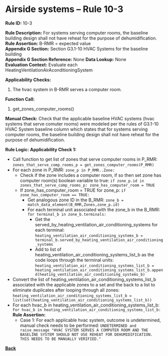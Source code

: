 # Airside systems – Rule 10-3

**Rule ID:** 10-3
 
**Rule Description:** For systems serving computer rooms, the baseline building design shall not have reheat for the purpose of dehumidification.  
**Rule Assertion:** B-RMR = expected value                                           
**Appendix G Section:** Section G3.1-10 HVAC Systems for the baseline building  
**Appendix G Section Reference:** None
**Data Lookup:** None  
**Evaluation Context:** Evaluate each HeatingVentilationAirAconditioningSystem  

**Applicability Checks:** 

1. The hvac system in B-RMR serves a computer room.

**Function Call:** 

1. get_zones_computer_rooms()

**Manual Check:** Check that the applicable baseline HVAC systems (hvac systems that serve comuter rooms) were modeled per the rules of G3.1-10 HVAC System baseline column which states that for systems serving computer rooms, the baseline building design shall not have reheat for the purpose of dehumidification.  
 

**Rule Logic:**
**Applicability Check 1:** 
- Call function to get list of zones that serve computer rooms in P_RMR: `zones_that_serve_comp_rooms_p = get_zones_computer_rooms(P_RMR)`
- For each zone in P_RMR: `zone_p in P_RMR..Zone:`
    - Check if the zone includes a computer room, if so then set zone has computer room(s) boolean variable to true: `if zone_p.id in zones_that_serve_comp_rooms_p: zone_has_computer_room = TRUE`
    - If zone_has_computer_room = TRUE for zone_p: `if zone_has_computer_room == TRUE:`
        - Get analogous zone ID in the B_RMR: `zone_b = match_data_element(B_RMR,Zones,zone_p.id)`
        - For each terminal unit associated with the zone_b in the B_RMR: `for terminal_b in zone_b.terminals:`
            - Get the served_by_heating_ventilation_air_conditioning_systems for each terminal: `heating_ventilation_air_conditioning_systems_b = terminal_b.served_by_heating_ventilation_air_conditioning_systems`
            - Add to list of heating_ventilation_air_conditioning_systems_list_b as the code loops through the terminal units: `heating_ventilation_air_conditioning_systems_list_b = heating_ventilation_air_conditioning_systems_list_b.append(heating_ventilation_air_conditioning_systems_b)`                
- Convert the list of heating_ventilation_air_conditioning_systems_list_b associated with the applicable zones to a set and the back to a list to eliminate duplicates after looping through all zones: `heating_ventilation_air_conditioning_systems_list_b = list(set(heating_ventilation_air_conditioning_systems_list_b))`
- For each hvac_b in heating_ventilation_air_conditioning_systems_list_b: `For hvac_b in heating_ventilation_air_conditioning_systems_list_b:` 
    **Rule Assertion:**
    - Case 1: For each applicable hvac system, outcome is undetermined, manual check needs to be performed: `UNDETERMINED and raise_message "HVAC SYSTEM SERVES A COMPUTER ROOM AND THE BASELINE SYSTEM SHOULD NOT USE REHEAT FOR DEHUMIDIFICATION. THIS NEEDS TO BE MANUALLY VERIFIED."`
    


 **[Back](../_toc.md)**
